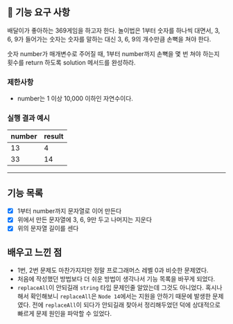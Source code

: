 ## 🚀 기능 요구 사항

배달이가 좋아하는 369게임을 하고자 한다. 놀이법은 1부터 숫자를 하나씩 대면서, 3, 6, 9가 들어가는 숫자는 숫자를 말하는 대신 3, 6, 9의 개수만큼 손뼉을 쳐야 한다.

숫자 number가 매개변수로 주어질 때, 1부터 number까지 손뼉을 몇 번 쳐야 하는지 횟수를 return 하도록 solution 메서드를 완성하라.

### 제한사항

- number는 1 이상 10,000 이하인 자연수이다.

### 실행 결과 예시

| number | result |
| --- | --- |
| 13 | 4 |
| 33 | 14 |

---

## 기능 목록

- [x] 1부터 number까지 문자열로 이어 만든다
- [x] 위에서 만든 문자열에 3, 6, 9만 두고 나머지는 지운다
- [x] 위의 문자열 길이를 센다

## 배우고 느낀 점

- 1번, 2번 문제도 마찬가지지만 정말 프로그래머스 레벨 0과 비슷한 문제였다.
- 처음에 작성했던 방법보다 더 쉬운 방법이 생각나서 기능 목록을 바꾸게 되었다.
- `replaceAll`이 안되길래 `string` 타입 문제인줄 알았는데 그것도 아니었다. 혹시나 해서 확인해보니 `replaceAll`은 `Node 14`에서는 지원을 안하기 때문에 발생한 문제였다. 전에 `replaceAll`이 되다가 안되길래 찾아서 정리해두었던 덕에 상대적으로 빠르게 문제 원인을 파악할 수 있었다.
